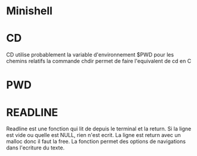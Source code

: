 # Minishell #

# CD #
CD utilise probablement la variable d'environnement $PWD pour les chemins relatifs
la commande chdir permet de faire l'equivalent de cd en C

# PWD #

# READLINE #
Readline est une fonction qui lit de depuis le terminal et la return. Si la ligne est vide ou quelle est NULL, rien n'est ecrit. La ligne est return avec un malloc donc il faut la free.
La fonction permet des options de navigations dans l'ecriture du texte.

